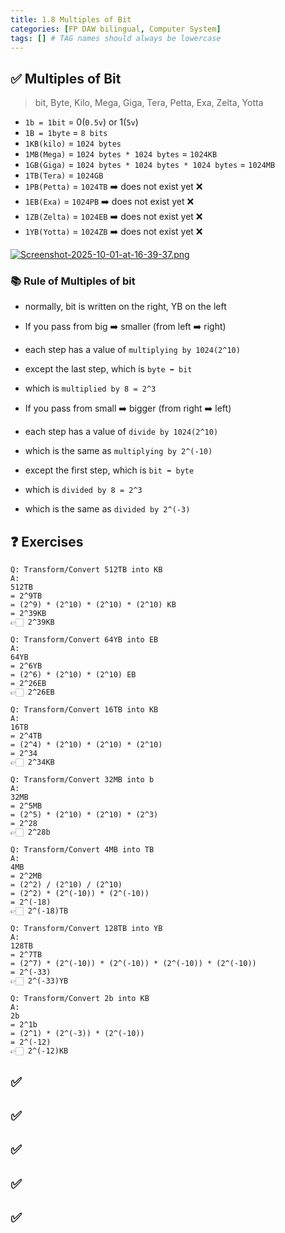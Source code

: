```yaml
---
title: 1.8 Multiples of Bit
categories: [FP DAW bilingual, Computer System]
tags: [] # TAG names should always be lowercase
---
```


## ✅ Multiples of Bit

> bit, Byte, Kilo, Mega, Giga, Tera, Petta, Exa, Zelta, Yotta

- `1b = 1bit` = 0(`0.5v`) or 1(`5v`)
- `1B = 1byte` = `8 bits`
- `1KB(kilo)` = `1024 bytes`
- `1MB(Mega)` = `1024 bytes * 1024 bytes` = `1024KB`
- `1GB(Giga)` = `1024 bytes * 1024 bytes * 1024 bytes` = `1024MB`
- `1TB(Tera)` = `1024GB`
- `1PB(Petta)` = `1024TB` ➡️ does not exist yet ❌
- `1EB(Exa)` = `1024PB` ➡️ does not exist yet ❌
- `1ZB(Zelta)` = `1024EB` ➡️ does not exist yet ❌
- `1YB(Yotta)` = `1024ZB` ➡️ does not exist yet ❌

[![Screenshot-2025-10-01-at-16-39-37.png](https://i.postimg.cc/Jnj69pZ4/Screenshot-2025-10-01-at-16-39-37.png)](https://postimg.cc/phXJjYsg)

### 📚 Rule of Multiples of bit

- normally, bit is written on the right, YB on the left
- If you pass from big ➡️ smaller (from left ➡️ right)
- each step has a value of `multiplying by 1024(2^10)`
- except the last step, which is `byte ➡️ bit`
- which is `multiplied by 8 = 2^3`

- If you pass from small ➡️ bigger (from right ➡️ left)
- each step has a value of `divide by 1024(2^10)`
- which is the same as `multiplying by 2^(-10)`
- except the first step, which is `bit ➡️ byte`
- which is `divided by 8 = 2^3`
- which is the same as `divided by 2^(-3)`

## ❓ Exercises

```
Q: Transform/Convert 512TB into KB
A:
512TB
= 2^9TB
= (2^9) * (2^10) * (2^10) * (2^10) KB
= 2^39KB
👉🏻 2^39KB
```

```
Q: Transform/Convert 64YB into EB
A:
64YB
= 2^6YB
= (2^6) * (2^10) * (2^10) EB
= 2^26EB
👉🏻 2^26EB
```

```
Q: Transform/Convert 16TB into KB
A:
16TB
= 2^4TB
= (2^4) * (2^10) * (2^10) * (2^10)
= 2^34
👉🏻 2^34KB
```

```
Q: Transform/Convert 32MB into b
A:
32MB
= 2^5MB
= (2^5) * (2^10) * (2^10) * (2^3)
= 2^28
👉🏻 2^28b
```

```
Q: Transform/Convert 4MB into TB
A:
4MB
= 2^2MB
= (2^2) / (2^10) / (2^10)
= (2^2) * (2^(-10)) * (2^(-10))
= 2^(-18)
👉🏻 2^(-18)TB
```

```
Q: Transform/Convert 128TB into YB
A:
128TB
= 2^7TB
= (2^7) * (2^(-10)) * (2^(-10)) * (2^(-10)) * (2^(-10))
= 2^(-33)
👉🏻 2^(-33)YB
```

```
Q: Transform/Convert 2b into KB
A:
2b
= 2^1b
= (2^1) * (2^(-3)) * (2^(-10))
= 2^(-12)
👉🏻 2^(-12)KB
```

## ✅

## ✅

## ✅

## ✅

## ✅
